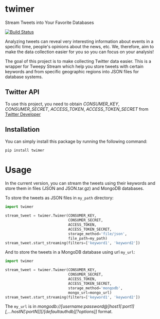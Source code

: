# twimer
Stream Tweets into Your Favorite Databases

[![Build Status](https://circleci.com/gh/owhadi/twimer.svg)](https://app.circleci.com/pipelines/github/owhadi)

Analyzing tweets can reveal very interesting information about events in a specific time, people's opinions about the news, etc.
We, therefore, aim to make the data collection easier for you so you can focus on your analysis!

The goal of this project is to make collecting Twitter data easier. This is a wrapper for Tweepy Stream which help you 
store tweets with certain keywords and from specific geographic regions into JSON files for database systems.

## Twitter API
To use this project, you need to obtain _CONSUMER_KEY_, _CONSUMER_SECRET_, _ACCESS_TOKEN_, _ACCESS_TOKEN_SECRET_ 
from [Twitter Developer](https://developer.twitter.com/en)

## Installation
You can simply install this package by running the following command:
 ```bash
pip install twimer 
```

# Usage
In the current version, you can stream the tweets using their keywords and store them in files (JSON and JSON.tar.gz)
and MongoDB databases.

To store the tweets as JSON files in `my_path` directory:
```python
import twimer

stream_tweet = twimer.Twimer(CONSUMER_KEY, 
                             CONSUMER_SECRET, 
                             ACCESS_TOKEN, 
                             ACCESS_TOKEN_SECRET, 
                             storage_method='file/json', 
                             file_path=my_path)
stream_tweet.start_streaming(filters=['keyword1', 'keyword2'])
```

And to store the tweets in a MongoDB database using url `my_url`:
```python
import twimer

stream_tweet = twimer.Twimer(CONSUMER_KEY, 
                             CONSUMER_SECRET, 
                             ACCESS_TOKEN, 
                             ACCESS_TOKEN_SECRET, 
                             storage_method='mongodb', 
                             mongo_url=mongo_url)
stream_tweet.start_streaming(filters=['keyword1', 'keyword2'])
```

The `my_url` is in _mongodb://[username:password@]host1[:port1][,...hostN[:portN]][/[defaultauthdb][?options]]_ format.



